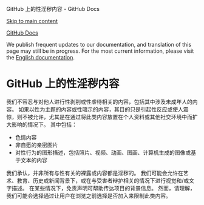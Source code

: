 GitHub 上的性淫秽内容 - GitHub Docs

[Skip to main content](#main-content)

[](/zh)[GitHub Docs](/zh)

We publish frequent updates to our documentation, and translation of this page may still be in progress. For the most current information, please visit the [English documentation](/en).

GitHub 上的性淫秽内容
==========

我们不容忍与对他人进行性剥削或性虐待相关的内容，包括其中涉及未成年人的内容。 如果以性为主题的内容或性暗示的内容，其目的只是引起性反应或使人震惊，则不被允许，尤其是在通过将此类内容放置在个人资料或其他社交环境中而扩大影响的情况下。 其中包括：

* 色情内容
* 非自愿的亲密图片
* 对性行为的图形描述，包括照片、视频、动画、图画、计算机生成的图像或基于文本的内容

我们承认，并非所有与性有关的裸露或内容都是淫秽的。 我们可能会允许在艺术、教育、历史或新闻背景下，或在与受害者辩护相关的情况下进行视觉和/或文字描述。 在某些情况下，免责声明可帮助传达项目的背景信息。 然而，请理解，我们可能会选择通过让用户在浏览之前选择是否加入来限制此类内容。
